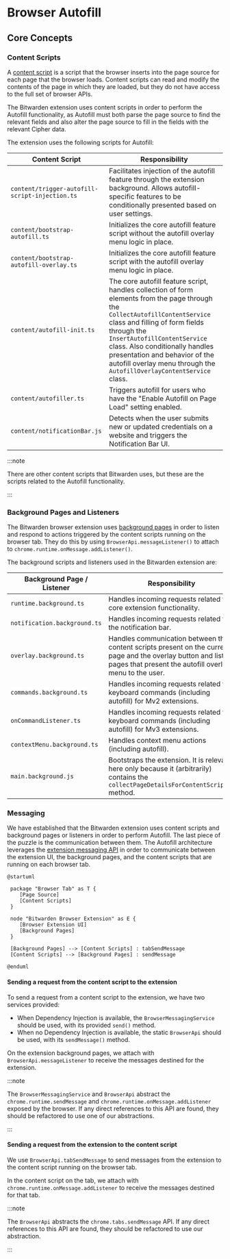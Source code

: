 # Browser Autofill

## Core Concepts

### Content Scripts

A
[content script](https://developer.mozilla.org/en-US/docs/Mozilla/Add-ons/WebExtensions/Content_scripts)
is a script that the browser inserts into the page source for each page that the browser loads.
Content scripts can read and modify the contents of the page in which they are loaded, but they do
not have access to the full set of browser APIs.

The Bitwarden extension uses content scripts in order to perform the Autofill functionality, as
Autofill must both parse the page source to find the relevant fields and also alter the page source
to fill in the fields with the relevant Cipher data.

The extension uses the following scripts for Autofill:

| Content Script                                 | Responsibility                                                                                                                                                                                                                                                                                                                                          |
| ---------------------------------------------- | ------------------------------------------------------------------------------------------------------------------------------------------------------------------------------------------------------------------------------------------------------------------------------------------------------------------------------------------------------- |
| `content/trigger-autofill-script-injection.ts` | Facilitates injection of the autofill feature through the extension background. Allows autofill-specific features to be conditionally presented based on user settings.                                                                                                                                                                                 |
| `content/bootstrap-autofill.ts`                | Initializes the core autofill feature script without the autofill overlay menu logic in place.                                                                                                                                                                                                                                                          |
| `content/bootstrap-autofill-overlay.ts`        | Initializes the core autofill feature script with the autofill overlay menu logic in place.                                                                                                                                                                                                                                                             |
| `content/autofill-init.ts`                     | The core autofill feature script, handles collection of form elements from the page through the `CollectAutofillContentService` class and filling of form fields through the `InsertAutofillContentService` class. Also conditionally handles presentation and behavior of the autofill overlay menu through the `AutofillOverlayContentService` class. |
| `content/autofiller.ts`                        | Triggers autofill for users who have the "Enable Autofill on Page Load" setting enabled.                                                                                                                                                                                                                                                                |
| `content/notificationBar.js`                   | Detects when the user submits new or updated credentials on a website and triggers the Notification Bar UI.                                                                                                                                                                                                                                             |

:::note

There are other content scripts that Bitwarden uses, but these are the scripts related to the
Autofill functionality.

:::

### Background Pages and Listeners

The Bitwarden browser extension uses
[background pages](https://developer.chrome.com/docs/extensions/mv2/background_pages/) in order to
listen and respond to actions triggered by the content scripts running on the browser tab. They do
this by using `BrowserApi.messageListener()` to attach to `chrome.runtime.onMessage.addListener()`.

The background scripts and listeners used in the Bitwarden extension are:

| Background Page / Listener   | Responsibility                                                                                                                                                          |
| ---------------------------- | ----------------------------------------------------------------------------------------------------------------------------------------------------------------------- |
| `runtime.background.ts`      | Handles incoming requests related to core extension functionality.                                                                                                      |
| `notification.background.ts` | Handles incoming requests related to the notification bar.                                                                                                              |
| `overlay.background.ts`      | Handles communication between the content scripts present on the current page and the overlay button and list pages that present the autofill overlay menu to the user. |
| `commands.background.ts`     | Handles incoming requests related to keyboard commands (including autofill) for Mv2 extensions.                                                                         |
| `onCommandListener.ts`       | Handles incoming requests related to keyboard commands (including autofill) for Mv3 extensions.                                                                         |
| `contextMenu.background.ts`  | Handles context menu actions (including autofill).                                                                                                                      |
| `main.background.js`         | Bootstraps the extension. It is relevant here only because it (arbitrarily) contains the `collectPageDetailsForContentScript()` method.                                 |

### Messaging

We have established that the Bitwarden extension uses content scripts and background pages or
listeners in order to perform Autofill. The last piece of the puzzle is the communication between
them. The Autofill architecture leverages the
[extension messaging API](https://developer.mozilla.org/en-US/docs/Mozilla/Add-ons/WebExtensions/API/runtime/sendMessage)
in order to communicate between the extension UI, the background pages, and the content scripts that
are running on each browser tab.

```kroki type=plantuml
@startuml

 package "Browser Tab" as T {
    [Page Source]
    [Content Scripts]
 }

 node "Bitwarden Browser Extension" as E {
    [Browser Extension UI]
    [Background Pages]
 }

 [Background Pages] --> [Content Scripts] : tabSendMessage
 [Content Scripts] --> [Background Pages] : sendMessage

@enduml
```

#### Sending a request from the content script to the extension

To send a request from a content script to the extension, we have two services provided:

- When Dependency Injection is available, the `BrowserMessagingService` should be used, with its
  provided `send()` method.
- When no Dependency Injection is available, the static `BrowserApi` should be used, with its
  `sendMessage()` method.

On the extension background pages, we attach with `BrowserApi.messageListener` to receive the
messages destined for the extension.

:::note

The `BrowserMessagingService` and `BrowserApi` abstract the `chrome.runtime.sendMessage` and
`chrome.runtime.onMessage.addListener` exposed by the browser. If any direct references to this API
are found, they should be refactored to use one of our abstractions.

:::

#### Sending a request from the extension to the content script

We use `BrowserApi.tabSendMessage` to send messages from the extension to the content script running
on the browser tab.

In the content script on the tab, we attach with `chrome.runtime.onMessage.addListener` to receive
the messages destined for that tab.

:::note

The `BrowserApi` abstracts the `chrome.tabs.sendMessage` API. If any direct references to this API
are found, they should be refactored to use our abstraction.

:::
